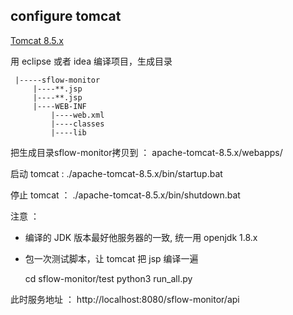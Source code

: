 configure tomcat
----------------

[Tomcat 8.5.x](http://tomcat.apache.org/download-80.cgi)

用 eclipse 或者 idea 编译项目，生成目录

     |-----sflow-monitor  
         |----**.jsp
         |----**.jsp
         |----WEB-INF
             |----web.xml      
             |----classes   
             |----lib

 把生成目录sflow-monitor拷贝到 ： apache-tomcat-8.5.x/webapps/
 
 启动 tomcat : ./apache-tomcat-8.5.x/bin/startup.bat
  
 停止 tomcat ： ./apache-tomcat-8.5.x/bin/shutdown.bat
 
 注意 ： 
 
 * 编译的 JDK 版本最好他服务器的一致, 统一用 openjdk 1.8.x
 * 包一次测试脚本，让 tomcat 把 jsp 编译一遍
      
      cd sflow-monitor/test
      python3 run_all.py
 
 
 此时服务地址 ： http://localhost:8080/sflow-monitor/api
 
 
 
 